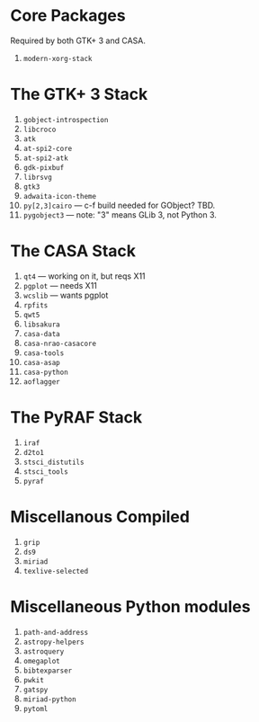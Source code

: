 Core Packages
=============

Required by both GTK+ 3 and CASA.

1. `modern-xorg-stack`


The GTK+ 3 Stack
================

1. `gobject-introspection`
1. `libcroco`
1. `atk`
1. `at-spi2-core`
1. `at-spi2-atk`
1. `gdk-pixbuf`
1. `librsvg`
1. `gtk3`
1. `adwaita-icon-theme`
1. `py[2,3]cairo` — c-f build needed for GObject? TBD.
1. `pygobject3` — note: "3" means GLib 3, not Python 3.


The CASA Stack
==============

1. `qt4` — working on it, but reqs X11
1. `pgplot` — needs X11
1. `wcslib` — wants pgplot
1. `rpfits`
1. `qwt5`
1. `libsakura`
1. `casa-data`
1. `casa-nrao-casacore`
1. `casa-tools`
1. `casa-asap`
1. `casa-python`
1. `aoflagger`


The PyRAF Stack
===============

1. `iraf`
1. `d2to1`
1. `stsci_distutils`
1. `stsci_tools`
1. `pyraf`


Miscellanous Compiled
=====================

1. `grip`
1. `ds9`
1. `miriad`
1. `texlive-selected`


Miscellaneous Python modules
============================

1. `path-and-address`
1. `astropy-helpers`
1. `astroquery`
1. `omegaplot`
1. `bibtexparser`
1. `pwkit`
1. `gatspy`
1. `miriad-python`
1. `pytoml`
